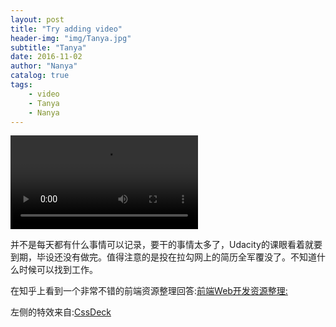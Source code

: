 ```yaml
---
layout: post
title: "Try adding video"
header-img: "img/Tanya.jpg"
subtitle: "Tanya"
date: 2016-11-02
author: "Nanya"
catalog: true
tags:
    - video
    - Tanya
    - Nanya
---
```

<div class="container-fluid">
    <div class="row">
        <video autoplay="true" class="col-md-10 col-md-offset-2" controls src="https://rawgithub.com/mushroommie/videos/master/Tanya-Speechlesser.mp4"></video>
    </div>
    <div class="row">
        <canvas id="c" class="col-md-2"></canvas>
        <div class="col-md-10">
            <p>并不是每天都有什么事情可以记录，要干的事情太多了，Udacity的课眼看着就要到期，毕设还没有做完。值得注意的是投在拉勾网上的简历全军覆没了。不知道什么时候可以找到工作。</p>
            <p>在知乎上看到一个非常不错的前端资源整理回答:<a href="https://zhuanlan.zhihu.com/p/23344447">前端Web开发资源整理:</a></p>
            左侧的特效来自:<a href="http://cssdeck.com/labs/a8ed194d">CssDeck</a>
        </div>
    </div>
</div>

<style>
    canvas {background: #CFF09E;}
</style>

<script>
(function() {

    var c = document.getElementById("c"),
        ctx = c.getContext("2d");
    ctx.font="20px Georgia";
    ctx.fillText("Test",10,50);
    c.width = innerWidth;
    c.height = innerHeight;

    var lines = [],
        maxSpeed = 5,
        spacing = 5,
        xSpacing = 0,
        n = innerWidth / spacing,
        colors = ["#3B8686", "#79BD9A", "#A8DBA8", "#0B486B"],
        i;

    for (i = 0; i < n; i++) {
        xSpacing += spacing;
        lines.push({
            x: xSpacing,
            y: Math.round(Math.random() * c.height),
            width: 2,
            height: Math.round(Math.random() * (innerHeight / 10)),
            speed: Math.random() * maxSpeed + 1,
            color: colors[Math.floor(Math.random() * colors.length)]
        });
    }


    function draw() {
        var i;
        ctx.clearRect(0, 0, c.width, c.height);

        for (i = 0; i < n; i++) {
            ctx.fillStyle = lines[i].color;
            ctx.fillRect(lines[i].x, lines[i].y, lines[i].width, lines[i].height);
            lines[i].y += lines[i].speed;

            if (lines[i].y > c.height)
                lines[i].y = 0 - lines[i].height;
        }

        requestAnimationFrame(draw);

    }

    draw();

}());
</script>